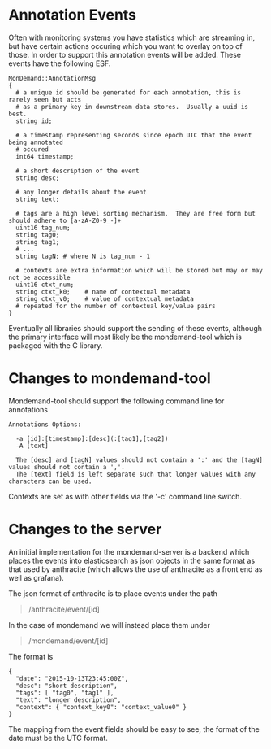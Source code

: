 # Annotation Events

Often with monitoring systems you have statistics which are streaming in, but have certain actions occuring which you want to overlay on top of those.  In order to support this annotation events will be added.  These events have the following ESF.

```
MonDemand::AnnotationMsg
{
  # a unique id should be generated for each annotation, this is rarely seen but acts
  # as a primary key in downstream data stores.  Usually a uuid is best.
  string id;
  
  # a timestamp representing seconds since epoch UTC that the event being annotated
  # occured
  int64 timestamp;
  
  # a short description of the event
  string desc;
  
  # any longer details about the event
  string text;
  
  # tags are a high level sorting mechanism.  They are free form but should adhere to [a-zA-Z0-9_-]+
  uint16 tag_num;
  string tag0;
  string tag1;
  # ...
  string tagN; # where N is tag_num - 1
  
  # contexts are extra information which will be stored but may or may not be accessible
  uint16 ctxt_num;
  string ctxt_k0;    # name of contextual metadata
  string ctxt_v0;    # value of contextual metadata
  # repeated for the number of contextual key/value pairs
}
```

Eventually all libraries should support the sending of these events, although the primary interface will most likely be the mondemand-tool which is packaged with the C library.

# Changes to mondemand-tool

Mondemand-tool should support the following command line for annotations

```
Annotations Options:

  -a [id]:[timestamp]:[desc](:[tag1],[tag2]) 
  -A [text]
  
  The [desc] and [tagN] values should not contain a ':' and the [tagN] values should not contain a ','.
  The [text] field is left separate such that longer values with any characters can be used.
```

Contexts are set as with other fields via the '-c' command line switch.

# Changes to the server

An initial implementation for the mondemand-server is a backend which places the events into elasticsearch as json objects in the same format as that used by anthracite (which allows the use of anthracite as a front end as well as grafana).

The json format of anthracite is to place events under the path

> /anthracite/event/[id]

In the case of mondemand we will instead place them under

> /mondemand/event/[id]

The format is
```
{
  "date": "2015-10-13T23:45:00Z",
  "desc": "short description",
  "tags": [ "tag0", "tag1" ],
  "text": "longer description",
  "context": { "context_key0": "context_value0" }
}
```

The mapping from the event fields should be easy to see, the format of the date must be the UTC format.
